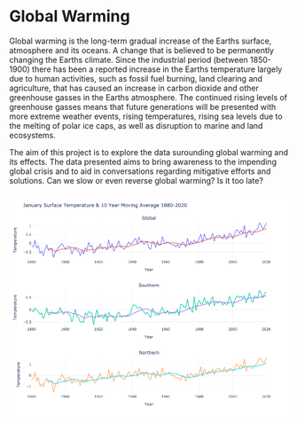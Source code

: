 # Global Warming

Global warming is the long-term gradual increase of the Earths surface, atmosphere and its oceans. A change that is believed to be permanently changing the Earths climate. Since the industrial period (between 1850-1900) there has been a reported increase in the Earths temperature largely due to human activities, such as fossil fuel burning, land clearing and agriculture, that has caused an increase in carbon dioxide and other greenhouse gasses in the Earths atmosphere.  The continued rising levels of greenhouse gasses means that future generations will be presented with more extreme weather events, rising temperatures, rising sea levels due to the melting of polar ice caps, as well as disruption to marine and land ecosystems. 

The aim of this project is to explore the data surounding global warming and its effects.  The data presented aims to bring awareness to the impending global crisis and to aid in conversations regarding mitigative efforts and solutions. Can we slow or even reverse global warming? Is it too late?

![Images/HemisAVG.png](Images/HemisAVG.png)





